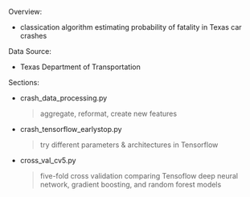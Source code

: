 Overview:
  - classication algorithm estimating probability of fatality in Texas car crashes

Data Source: 
  - Texas Department of Transportation

Sections:
  - crash_data_processing.py
      > aggregate, reformat, create new features
  - crash_tensorflow_earlystop.py
      > try different parameters & architectures in Tensorflow
  - cross_val_cv5.py
      > five-fold cross validation comparing Tensoflow deep neural network, gradient boosting, and random forest models

